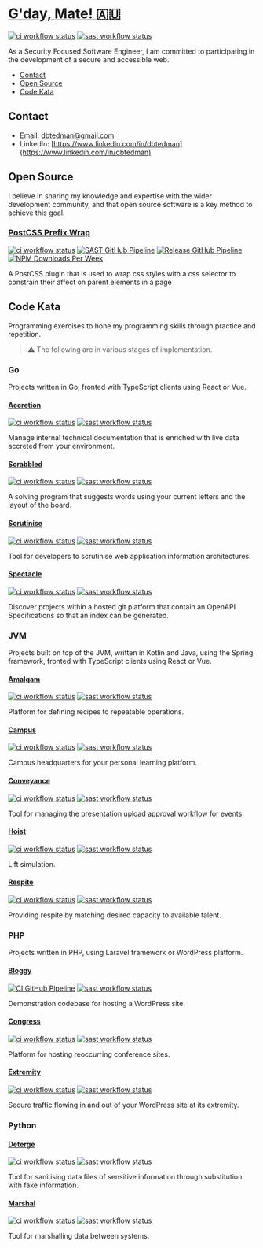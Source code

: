 # [G'day, Mate! 🇦🇺](https://en.wikipedia.org/wiki/Australian_English)

[![ci workflow status](https://img.shields.io/github/workflow/status/dbtedman/dbtedman/ci?style=for-the-badge&logo=github&label=ci)](https://github.com/dbtedman/dbtedman/actions/workflows/ci.yml)
[![sast workflow status](https://img.shields.io/github/workflow/status/dbtedman/dbtedman/sast?style=for-the-badge&logo=github&label=sast)](https://github.com/dbtedman/dbtedman/actions/workflows/sast.yml)

As a Security Focused Software Engineer, I am committed to participating in the development of a secure and accessible web.

-   [Contact](#contact)
-   [Open Source](#open-source)
-   [Code Kata](#code-kata)

## Contact

-   Email: [dbtedman@gmail.com](mailto:dbtedman@gmail.com)
-   LinkedIn: [https://www.linkedin.com/in/dbtedman](https://www.linkedin.com/in/dbtedman)

## Open Source

I believe in sharing my knowledge and expertise with the wider development community, and that open source software is a key method to achieve this goal.

### [PostCSS Prefix Wrap](https://github.com/dbtedman/postcss-prefixwrap)

[![ci workflow status](https://img.shields.io/github/workflow/status/dbtedman/postcss-prefixwrap/ci?style=for-the-badge&logo=github&label=ci)](https://github.com/dbtedman/postcss-prefixwrap/actions/workflows/ci.yml?query=branch%3Amain)
[![SAST GitHub Pipeline](https://img.shields.io/github/workflow/status/dbtedman/postcss-prefixwrap/sast?style=for-the-badge&logo=github&label=sast)](https://github.com/dbtedman/postcss-prefixwrap/actions/workflows/sast.yml)
[![Release GitHub Pipeline](https://img.shields.io/github/workflow/status/dbtedman/postcss-prefixwrap/release?style=for-the-badge&logo=github&label=release)](https://github.com/dbtedman/postcss-prefixwrap/actions/workflows/release.yml)
[![NPM Downloads Per Week](https://img.shields.io/npm/dw/postcss-prefixwrap?color=blue&logo=npm&style=for-the-badge)](https://www.npmjs.com/package/postcss-prefixwrap)

A PostCSS plugin that is used to wrap css styles with a css selector to constrain their affect on parent elements in a page

## Code Kata

Programming exercises to hone my programming skills through practice and repetition.

> ⚠️ The following are in various stages of implementation.

### Go

Projects written in Go, fronted with TypeScript clients using React or Vue.

#### [Accretion](https://github.com/dbtedman/kata-accretion)

[![ci workflow status](https://img.shields.io/github/workflow/status/dbtedman/kata-accretion/ci?style=for-the-badge&logo=github&label=ci)](https://github.com/dbtedman/kata-accretion/actions/workflows/ci.yml)
[![sast workflow status](https://img.shields.io/github/workflow/status/dbtedman/kata-accretion/sast?style=for-the-badge&logo=github&label=sast)](https://github.com/dbtedman/kata-accretion/actions/workflows/sast.yml)

Manage internal technical documentation that is enriched with live data accreted from your environment.

#### [Scrabbled](https://github.com/dbtedman/kata-scrabbled)

[![ci workflow status](https://img.shields.io/github/workflow/status/dbtedman/kata-scrabbled/ci?style=for-the-badge&logo=github&label=ci)](https://github.com/dbtedman/kata-scrabbled/actions/workflows/ci.yml)
[![sast workflow status](https://img.shields.io/github/workflow/status/dbtedman/kata-scrabbled/sast?style=for-the-badge&logo=github&label=sast)](https://github.com/dbtedman/kata-scrabbled/actions/workflows/sast.yml)

A solving program that suggests words using your current letters and the layout of the board.

#### [Scrutinise](https://github.com/dbtedman/kata-scrutinise)

[![ci workflow status](https://img.shields.io/github/workflow/status/dbtedman/kata-scrutinize/ci?style=for-the-badge&logo=github&label=ci)](https://github.com/dbtedman/kata-scrutinize/actions/workflows/ci.yml)
[![sast workflow status](https://img.shields.io/github/workflow/status/dbtedman/kata-scrutinize/sast?style=for-the-badge&logo=github&label=sast)](https://github.com/dbtedman/kata-scrutinize/actions/workflows/sast.yml)

Tool for developers to scrutinise web application information architectures.

#### [Spectacle](https://github.com/dbtedman/kata-spectacle)

[![ci workflow status](https://img.shields.io/github/workflow/status/dbtedman/kata-spectacle/ci?style=for-the-badge&logo=github&label=ci)](https://github.com/dbtedman/kata-spectacle/actions/workflows/ci.yml)
[![sast workflow status](https://img.shields.io/github/workflow/status/dbtedman/kata-spectacle/sast?style=for-the-badge&logo=github&label=sast)](https://github.com/dbtedman/kata-spectacle/actions/workflows/sast.yml)

Discover projects within a hosted git platform that contain an OpenAPI Specifications so that an index can be generated.

### JVM

Projects built on top of the JVM, written in Kotlin and Java, using the Spring framework, fronted with TypeScript clients using React or Vue.

#### [Amalgam](https://github.com/dbtedman/kata-amalgam)

[![ci workflow status](https://img.shields.io/github/workflow/status/dbtedman/kata-amalgam/ci?style=for-the-badge&logo=github&label=ci)](https://github.com/dbtedman/kata-amalgam/actions/workflows/ci.yml)
[![sast workflow status](https://img.shields.io/github/workflow/status/dbtedman/kata-amalgam/sast?style=for-the-badge&logo=github&label=sast)](https://github.com/dbtedman/kata-amalgam/actions/workflows/sast.yml)

Platform for defining recipes to repeatable operations.

#### [Campus](https://github.com/dbtedman/kata-campus)

[![ci workflow status](https://img.shields.io/github/workflow/status/dbtedman/kata-campus/ci?style=for-the-badge&logo=github&label=ci)](https://github.com/dbtedman/kata-campus/actions/workflows/ci.yml)
[![sast workflow status](https://img.shields.io/github/workflow/status/dbtedman/kata-campus/sast?style=for-the-badge&logo=github&label=sast)](https://github.com/dbtedman/kata-campus/actions/workflows/sast.yml)

Campus headquarters for your personal learning platform.

#### [Conveyance](https://github.com/dbtedman/kata-conveyance)

[![ci workflow status](https://img.shields.io/github/workflow/status/dbtedman/kata-conveyance/ci?style=for-the-badge&logo=github&label=ci)](https://github.com/dbtedman/kata-conveyance/actions/workflows/ci.yml)
[![sast workflow status](https://img.shields.io/github/workflow/status/dbtedman/kata-conveyance/sast?style=for-the-badge&logo=github&label=sast)](https://github.com/dbtedman/kata-conveyance/actions/workflows/sast.yml)

Tool for managing the presentation upload approval workflow for events.

#### [Hoist](https://github.com/dbtedman/kata-hoist)

[![ci workflow status](https://img.shields.io/github/workflow/status/dbtedman/kata-hoist/ci?style=for-the-badge&logo=github&label=ci)](https://github.com/dbtedman/kata-hoist/actions/workflows/ci.yml)
[![sast workflow status](https://img.shields.io/github/workflow/status/dbtedman/kata-hoist/sast?style=for-the-badge&logo=github&label=sast)](https://github.com/dbtedman/kata-hoist/actions/workflows/sast.yml)

Lift simulation.

#### [Respite](https://github.com/dbtedman/kata-respite)

[![ci workflow status](https://img.shields.io/github/workflow/status/dbtedman/kata-respite/ci?style=for-the-badge&logo=github&label=ci)](https://github.com/dbtedman/kata-respite/actions/workflows/ci.yml)
[![sast workflow status](https://img.shields.io/github/workflow/status/dbtedman/kata-respite/sast?style=for-the-badge&logo=github&label=sast)](https://github.com/dbtedman/kata-respite/actions/workflows/sast.yml)

Providing respite by matching desired capacity to available talent.

### PHP

Projects written in PHP, using Laravel framework or WordPress platform.

#### [Bloggy](https://github.com/dbtedman/kata-bloggy)

[![CI GitHub Pipeline](https://img.shields.io/github/workflow/status/dbtedman/kata-bloggy/ci?style=for-the-badge&logo=github&label=ci)](https://github.com/dbtedman/kata-bloggy/actions/workflows/ci.yml)
[![sast workflow status](https://img.shields.io/github/workflow/status/dbtedman/kata-bloggy/sast?style=for-the-badge&logo=github&label=sast)](https://github.com/dbtedman/kata-bloggy/actions/workflows/sast.yml)

Demonstration codebase for hosting a WordPress site.

#### [Congress](https://github.com/dbtedman/kata-congress)

[![ci workflow status](https://img.shields.io/github/workflow/status/dbtedman/kata-congress/ci?style=for-the-badge&logo=github&label=ci)](https://github.com/dbtedman/kata-congress/actions/workflows/ci.yml)
[![sast workflow status](https://img.shields.io/github/workflow/status/dbtedman/kata-congress/sast?style=for-the-badge&logo=github&label=sast)](https://github.com/dbtedman/kata-congress/actions/workflows/sast.yml)

Platform for hosting reoccurring conference sites.

#### [Extremity](https://github.com/dbtedman/kata-extremity)

[![ci workflow status](https://img.shields.io/github/workflow/status/dbtedman/kata-extremity/ci?style=for-the-badge&logo=github&label=ci)](https://github.com/dbtedman/kata-extremity/actions/workflows/ci.yml)
[![sast workflow status](https://img.shields.io/github/workflow/status/dbtedman/kata-extremity/sast?style=for-the-badge&logo=github&label=sast)](https://github.com/dbtedman/kata-extremity/actions/workflows/sast.yml)

Secure traffic flowing in and out of your WordPress site at its extremity.

### Python

#### [Deterge](https://github.com/dbtedman/kata-deterge)

[![ci workflow status](https://img.shields.io/github/workflow/status/dbtedman/kata-deterge/ci?style=for-the-badge&logo=github&label=ci)](https://github.com/dbtedman/kata-deterge/actions/workflows/ci.yml)
[![sast workflow status](https://img.shields.io/github/workflow/status/dbtedman/kata-deterge/sast?style=for-the-badge&logo=github&label=sast)](https://github.com/dbtedman/kata-deterge/actions/workflows/sast.yml)

Tool for sanitising data files of sensitive information through substitution with fake information.

#### [Marshal](https://github.com/dbtedman/kata-marshal)

[![ci workflow status](https://img.shields.io/github/workflow/status/dbtedman/kata-marshal/ci?style=for-the-badge&logo=github&label=ci)](https://github.com/dbtedman/kata-marshal/actions/workflows/ci.yml)
[![sast workflow status](https://img.shields.io/github/workflow/status/dbtedman/kata-marshal/sast?style=for-the-badge&logo=github&label=sast)](https://github.com/dbtedman/kata-marshal/actions/workflows/sast.yml)

Tool for marshalling data between systems.

